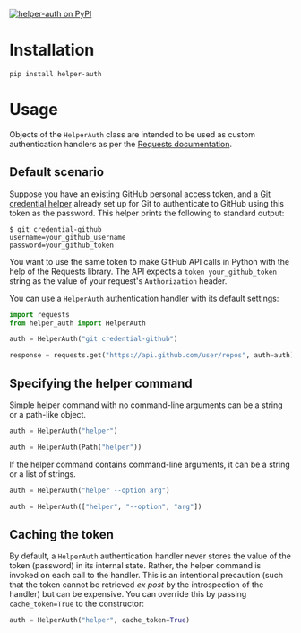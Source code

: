[![helper-auth on PyPI][PyPI badge]][PyPI page]


# Installation

```
pip install helper-auth
```


# Usage

Objects of the `HelperAuth` class are intended to be used as custom
authentication handlers as per the [Requests documentation].


## Default scenario

Suppose you have an existing GitHub personal access token, and a
[Git credential helper] already set up for Git
to authenticate to GitHub using this token as
the password. This helper prints the following to standard output:

```
$ git credential-github
username=your_github_username
password=your_github_token
```

You want to use the same token to make GitHub API calls in Python with
the help of the Requests library. The API expects a
`token your_github_token` string as the value of
your request's `Authorization` header.

You can use a `HelperAuth` authentication handler with its default settings:

```python
import requests
from helper_auth import HelperAuth

auth = HelperAuth("git credential-github")

response = requests.get("https://api.github.com/user/repos", auth=auth)
```


## Specifying the helper command

Simple helper command with no command-line arguments can be a string or
a path-like object.

```python
auth = HelperAuth("helper")
```

```python
auth = HelperAuth(Path("helper"))
```

If the helper command contains command-line arguments, it can be a string or
a list of strings.

```python
auth = HelperAuth("helper --option arg")
```

```python
auth = HelperAuth(["helper", "--option", "arg"])
```


## Caching the token

By default, a `HelperAuth` authentication handler never stores the value of
the token (password) in its internal state. Rather, the helper command is
invoked on each call to the handler. This is an intentional precaution
(such that the token cannot be retrieved *ex post* by the introspection
of the handler) but can be expensive. You can override this by
passing `cache_token=True` to the constructor:

```python
auth = HelperAuth("helper", cache_token=True)
```

[PyPI badge]: https://img.shields.io/pypi/v/helper-auth
[PyPI page]: https://pypi.org/project/helper-auth
[Requests documentation]: https://requests.readthedocs.io/en/latest/user/authentication/#new-forms-of-authentication
[Git credential helper]: https://git-scm.com/docs/gitcredentials#_custom_helpers
